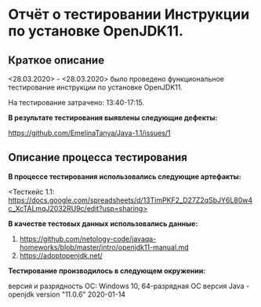 # Отчёт о тестировании Инструкции по установке OpenJDK11. #

## Краткое описание 
<28.03.2020> - <28.03.2020> было проведено  функциональное тестирование инструкции по установке OpenJDK11.

На тестирование затрачено: 13:40-17:15.
 
**В результате тестирования выявлены следующие дефекты:** 

<https://github.com/EmelinaTanya/Java-1.1/issues/1>

## Описание процесса тестирования

**В процессе тестирования использовались следующие артефакты:**

<Тесткейс 1.1: https://docs.google.com/spreadsheets/d/13TimPKF2_D27Z2qSbJY6L80w4c_XcTALmqJ2032RU9c/edit?usp=sharing>


**В качестве тестовых данных использовались данные:**
1. https://github.com/netology-code/javaqa-homeworks/blob/master/intro/openjdk11-manual.md
2. https://adoptopenjdk.net/


**Тестирование производилось в следующем окружении:**

версия и разрядность ОС: Windows 10, 64-разрядная OC
версия Java - openjdk version "11.0.6" 2020-01-14


